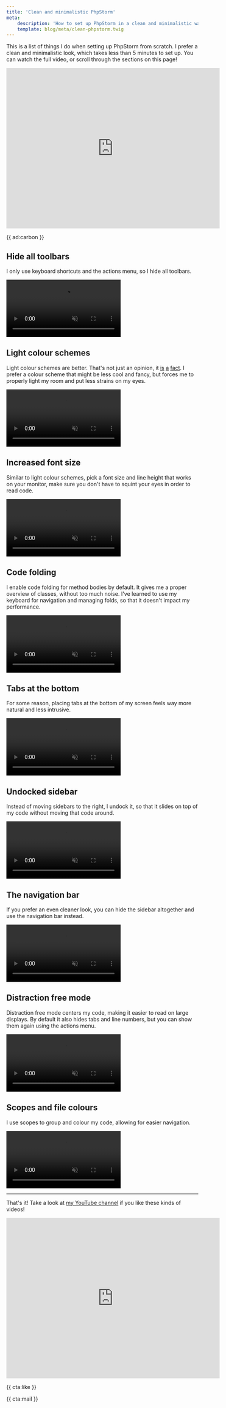 ```yaml
---
title: 'Clean and minimalistic PhpStorm'
meta:
    description: 'How to set up PhpStorm in a clean and minimalistic way'
    template: blog/meta/clean-phpstorm.twig
---
```


This is a list of things I do when setting up PhpStorm from scratch. I prefer a clean and minimalistic look, which takes less than 5 minutes to set up. You can watch the full video, or scroll through the sections on this page!

<iframe width="560" height="420" src="https://www.youtube.com/embed/jVTk-F3g9XM" title="YouTube video player" frameborder="0" allow="accelerometer; autoplay; clipboard-write; encrypted-media; gyroscope; picture-in-picture" allowfullscreen></iframe>

{{ ad:carbon }}

## Hide all toolbars

I only use keyboard shortcuts and the actions menu, so I hide all toolbars.

<video controls="true" autoplay="" muted="" loop="" playsinline="">
    <source src="https://github.com/brendt/stitcher.io/blob/master/img/static/clean-phpstorm/short%20toolbars-hidden.mp4?raw=true" type="video/mp4">
</video>

## Light colour schemes

Light colour schemes are better. That's not just an opinion, it [is](/blog/why-light-themes-are-better-according-to-science) [a](https://tidbits.com/2019/05/31/the-dark-side-of-dark-mode/) [fact](http://tecfa.unige.ch/tecfa/maltt/cosys-2/textes/hall04.pdf). I prefer a colour scheme that might be less cool and fancy, but forces me to properly light my room and put less strains on my eyes.

<video controls="true" autoplay="" muted="" loop="" playsinline="">
    <source src="https://github.com/brendt/stitcher.io/blob/master/img/static/clean-phpstorm/short%20color-scheme.mp4?raw=true" type="video/mp4">
</video>

## Increased font size

Similar to light colour schemes, pick a font size and line height that works on your monitor, make sure you don't have to squint your eyes in order to read code.

<video controls="true" autoplay="" muted="" loop="" playsinline="">
    <source src="https://github.com/brendt/stitcher.io/blob/master/img/static/clean-phpstorm/short editor-font-size.mp4?raw=true" type="video/mp4">
</video>

## Code folding

I enable code folding for method bodies by default. It gives me a proper overview of classes, without too much noise. I've learned to use my keyboard for navigation and managing folds, so that it doesn't impact my performance.

<video controls="true" autoplay="" muted="" loop="" playsinline="">
    <source src="https://github.com/brendt/stitcher.io/blob/master/img/static/clean-phpstorm/short code-folding.mp4?raw=true" type="video/mp4">
</video>

## Tabs at the bottom

For some reason, placing tabs at the bottom of my screen feels way more natural and less intrusive. 

<video controls="true" autoplay="" muted="" loop="" playsinline="">
    <source src="https://github.com/brendt/stitcher.io/blob/master/img/static/clean-phpstorm/short tabs-bottom.mp4?raw=true" type="video/mp4">
</video>

## Undocked sidebar

Instead of moving sidebars to the right, I undock it, so that it slides on top of my code without moving that code around.

<video controls="true" autoplay="" muted="" loop="" playsinline="">
    <source src="https://github.com/brendt/stitcher.io/blob/master/img/static/clean-phpstorm/short sidebar-undocked.mp4?raw=true" type="video/mp4">
</video>

## The navigation bar

If you prefer an even cleaner look, you can hide the sidebar altogether and use the navigation bar instead.

<video controls="true" autoplay="" muted="" loop="" playsinline="">
    <source src="https://github.com/brendt/stitcher.io/blob/master/img/static/clean-phpstorm/short navigation-bar.mp4?raw=true" type="video/mp4">
</video>

## Distraction free mode

Distraction free mode centers my code, making it easier to read on large displays. By default it also hides tabs and line numbers, but you can show them again using the actions menu.

<video controls="true" autoplay="" muted="" loop="" playsinline="">
    <source src="https://github.com/brendt/stitcher.io/blob/master/img/static/clean-phpstorm/short distraction-free.mp4?raw=true" type="video/mp4">
</video>

## Scopes and file colours

I use scopes to group and colour my code, allowing for easier navigation.

<video controls="true" autoplay="" muted="" loop="" playsinline="">
    <source src="https://github.com/brendt/stitcher.io/blob/master/img/static/clean-phpstorm/short scopes.mp4?raw=true" type="video/mp4">
</video>

---

That's it! Take a look at [my YouTube channel](https://www.youtube.com/user/BrenDtRoose) if you like these kinds of videos!

<iframe width="560" height="420" src="https://www.youtube.com/embed/jVTk-F3g9XM" title="YouTube video player" frameborder="0" allow="accelerometer; autoplay; clipboard-write; encrypted-media; gyroscope; picture-in-picture" allowfullscreen></iframe>

{{ cta:like }}

{{ cta:mail }}
